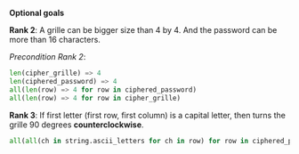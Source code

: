 **Optional goals**

**Rank 2**: A grille can be bigger size than 4 by 4. 
And the password can be more than 16 characters.

_Precondition Rank 2_:

```python
len(cipher_grille) => 4
len(ciphered_password) => 4
all(len(row) => 4 for row in ciphered_password)
all(len(row) => 4 for row in cipher_grille)
```

**Rank 3**: If first letter (first row, first column) is a capital letter, 
then turns the grille 90 degrees **counterclockwise**.

```python
all(all(ch in string.ascii_letters for ch in row) for row in ciphered_password)
```
